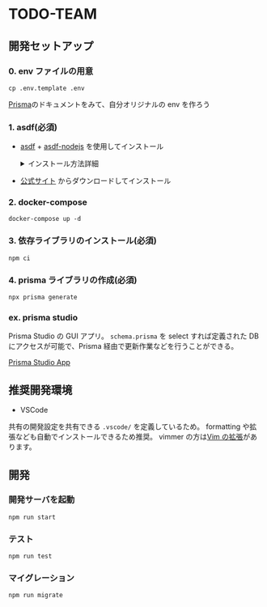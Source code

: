 # TODO-TEAM

## 開発セットアップ

### 0. env ファイルの用意

```shell
cp .env.template .env
```

[Prisma](https://www.prisma.io/docs/concepts/database-connectors/postgresql)のドキュメントをみて、自分オリジナルの env を作ろう

### 1. asdf(必須)

- [asdf](https://github.com/asdf-vm/asdf) + [asdf-nodejs](https://github.com/asdf-vm/asdf-nodejs) を使用してインストール<details><summary>インストール方法詳細</summary><pre>
  \$ git clone https://github.com/asdf-vm/asdf.git ~/.asdf --branch v0.7.8
  </pre><pre>
  // bash
  $ echo -e '\n. $HOME/.asdf/asdf.sh' >> ~/.bash_profile
  $ echo -e '\n. $HOME/.asdf/completions/asdf.bash' >> ~/.bash_profile
  $ source ~/.bash_profile
  <br />// zsh
  % echo -e '\n. $HOME/.asdf/asdf.sh' >> ~/.zprofile
  % source ~/.zprofile
  </pre><pre>
  $ brew install coreutils
  $ brew install gpg
  </pre><pre>
  $ asdf plugin-add nodejs https://github.com/asdf-vm/asdf-nodejs.git
  $ bash ~/.asdf/plugins/nodejs/bin/import-release-team-keyring
  </pre><pre>
  // example
  $ asdf install nodejs 14.15.4
  $ asdf global nodejs 14.15.4
  $ asdf reshim nodejs
  </pre>
  </details>

- [公式サイト](https://nodejs.org/) からダウンロードしてインストール

### 2. docker-compose

```shell
docker-compose up -d
```

### 3. 依存ライブラリのインストール(必須)

```shell
npm ci
```

### 4. prisma ライブラリの作成(必須)

```shell
npx prisma generate
```

### ex. prisma studio

Prisma Studio の GUI アプリ。
`schema.prisma` を select すれば定義された DB にアクセスが可能で、Prisma 経由で更新作業などを行うことができる。

[Prisma Studio App](https://github.com/prisma/studio/releases)

## 推奨開発環境

- VSCode

共有の開発設定を共有できる `.vscode/` を定義しているため。
formatting や拡張なども自動でインストールできるため推奨。
vimmer の方は[Vim の拡張](https://marketplace.visualstudio.com/items?itemName=vscodevim.vi)があります。

## 開発

### 開発サーバを起動

```shell
npm run start
```

### テスト

```shell
npm run test
```

### マイグレーション

```shell
npm run migrate
```
